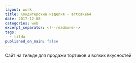 ```yaml
---
layout: work
title: Кондитерские изделия - artcake64
date: 2017-12-08
categories: web
excerpt_separator: <!--readmore-->
tags:
  - tilda
published_on_main: false
---
```

Сайт на тильде  для продажи тортиков и всяких вкусностей
